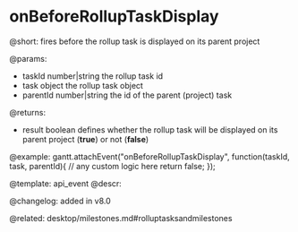 onBeforeRollupTaskDisplay
=============

@short: fires before the rollup task is displayed on its parent project 
	

@params:
- taskId 	number|string	the rollup task id
- task	object	the rollup task object
- parentId	number|string	the id of the parent (project) task

@returns:  
- result     boolean       defines whether the rollup task will be displayed on its parent project (<b>true</b>) or not (<b>false</b>) 

@example:
gantt.attachEvent("onBeforeRollupTaskDisplay", function(taskId, task, parentId){
    // any custom logic here
    return false;
});

@template:	api_event
@descr:

@changelog: added in v8.0

@related: desktop/milestones.md#rolluptasksandmilestones
